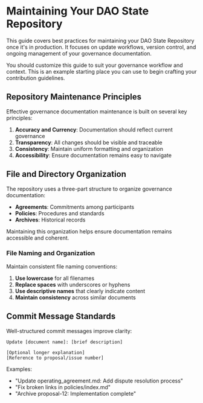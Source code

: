 # Maintaining Your DAO State Repository

This guide covers best practices for maintaining your DAO State Repository once it's in production. It focuses on update workflows, version control, and ongoing management of your governance documentation.

You should customize this guide to suit your governance workflow and context. This is an example starting place you can use to begin crafting your contribution guidelines.

## Repository Maintenance Principles

Effective governance documentation maintenance is built on several key principles:

1. **Accuracy and Currency**: Documentation should reflect current governance
2. **Transparency**: All changes should be visible and traceable
3. **Consistency**: Maintain uniform formatting and organization
4. **Accessibility**: Ensure documentation remains easy to navigate

## File and Directory Organization

The repository uses a three-part structure to organize governance documentation:

- **Agreements**: Commitments among participants
- **Policies**: Procedures and standards
- **Archives**: Historical records

Maintaining this organization helps ensure documentation remains accessible and coherent.

### File Naming and Organization

Maintain consistent file naming conventions:

1. **Use lowercase** for all filenames
2. **Replace spaces** with underscores or hyphens
3. **Use descriptive names** that clearly indicate content
4. **Maintain consistency** across similar documents

## Commit Message Standards

Well-structured commit messages improve clarity:

```
Update [document name]: [brief description]

[Optional longer explanation]
[Reference to proposal/issue number]
```

Examples:
- "Update operating_agreement.md: Add dispute resolution process"
- "Fix broken links in policies/index.md"
- "Archive proposal-12: Implementation complete"
